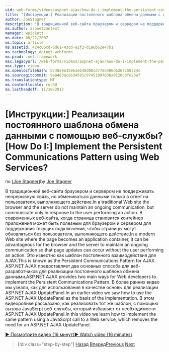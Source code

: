 ```yaml
---
uid: web-forms/videos/aspnet-ajax/how-do-i-implement-the-persistent-communications-pattern-using-web-services
title: "[Инструкции:] Реализации постоянного шаблона обмена данными с помощью веб-службы? | Документы Майкрософт"
author: JoeStagner
description: "В традиционной веб-сайта браузером и сервером не поддерживать непрерывную связь, но обмениваться данными только в ответ на пользователя, выполняющего акт..."
ms.author: aspnetcontent
manager: wpickett
ms.date: 08/22/2007
ms.topic: article
ms.assetid: 424c06cd-6d61-43cd-a1f2-d1a6b62e47b1
ms.technology: dotnet-webforms
ms.prod: .net-framework
msc.legacyurl: /web-forms/videos/aspnet-ajax/how-do-i-implement-the-persistent-communications-pattern-using-web-services
msc.type: video
ms.openlocfilehash: b738e9e35963eb48d08cd77db406d6267c58324c
ms.sourcegitcommit: 9a9483aceb34591c97451997036a9120c3fe2baf
ms.translationtype: MT
ms.contentlocale: ru-RU
ms.lasthandoff: 11/10/2017
---
```

<a name="how-do-i-implement-the-persistent-communications-pattern-using-web-services"></a><span data-ttu-id="c9f1c-104">[Инструкции:] Реализации постоянного шаблона обмена данными с помощью веб-службы?</span><span class="sxs-lookup"><span data-stu-id="c9f1c-104">[How Do I:] Implement the Persistent Communications Pattern using Web Services?</span></span>
====================
<span data-ttu-id="c9f1c-105">по [(Joe Stagner)](https://github.com/JoeStagner)</span><span class="sxs-lookup"><span data-stu-id="c9f1c-105">by [Joe Stagner](https://github.com/JoeStagner)</span></span>

<span data-ttu-id="c9f1c-106">В традиционной веб-сайта браузером и сервером не поддерживать непрерывную связь, но обмениваться данными только в ответ на пользователя, выполняющего действие.</span><span class="sxs-lookup"><span data-stu-id="c9f1c-106">In a traditional Web site the browser and the server do not maintain an ongoing communication, but communicate only in response to the user performing an action.</span></span> <span data-ttu-id="c9f1c-107">В современных веб-сайта, когда страница становится контейнер приложения может быть полезным для браузером и сервером для поддержания текущих подключений, чтобы страницы могут обновляться без пользователя, выполняющего действие.</span><span class="sxs-lookup"><span data-stu-id="c9f1c-107">In a modern Web site where the page becomes an application container, it can be advantageous for the browser and the server to maintain an ongoing communication so that page updates can occur without the user performing an action.</span></span> <span data-ttu-id="c9f1c-108">Это известно как шаблон постоянного взаимодействия для AJAX.</span><span class="sxs-lookup"><span data-stu-id="c9f1c-108">This is known as the Persistent Communications Pattern for AJAX.</span></span> <span data-ttu-id="c9f1c-109">ASP.NET AJAX предоставляет два основных способа для веб-разработчиков для реализации постоянного шаблона обмена данными.</span><span class="sxs-lookup"><span data-stu-id="c9f1c-109">ASP.NET AJAX provides two main ways for Web developers to implement the Persistent Communications Pattern.</span></span> <span data-ttu-id="c9f1c-110">В более ранних видео мы узнали, как для использования в качестве основы для реализации ASP.NET AJAX UpdatePanel.</span><span class="sxs-lookup"><span data-stu-id="c9f1c-110">In an earlier video we saw how to use the ASP.NET AJAX UpdatePanel as the basis of the implementation.</span></span> <span data-ttu-id="c9f1c-111">В этом видеоролике рассказано, как реализовать тот же шаблон, с помощью вызова JavaScrpt веб-службы, который избавляет от необходимости ASP.NET AJAX UpdatePanel.</span><span class="sxs-lookup"><span data-stu-id="c9f1c-111">In this video we learn how to implement the same pattern using a JavaScrpt call to a Web service, which removes the need for an ASP.NET AJAX UpdatePanel.</span></span>

[<span data-ttu-id="c9f1c-112">&#9654; Посмотрите видео (16 минут)</span><span class="sxs-lookup"><span data-stu-id="c9f1c-112">&#9654; Watch video (16 minutes)</span></span>](https://channel9.msdn.com/Blogs/ASP-NET-Site-Videos/how-do-i-implement-the-persistent-communications-pattern-using-web-services)

>[!div class="step-by-step"]
<span data-ttu-id="c9f1c-113">[Назад](how-do-i-localize-an-aspnet-ajax-application.md)
[Вперед](how-do-i-trigger-an-updatepanel-refresh-from-a-dropdownlist-control.md)</span><span class="sxs-lookup"><span data-stu-id="c9f1c-113">[Previous](how-do-i-localize-an-aspnet-ajax-application.md)
[Next](how-do-i-trigger-an-updatepanel-refresh-from-a-dropdownlist-control.md)</span></span>
